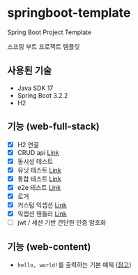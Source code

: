 # springboot-template
Spring Boot Project Template

스프링 부트 프로젝트 템플릿

## 사용된 기술

- Java SDK 17
- Spring Boot 3.2.2
- H2

## 기능 (web-full-stack)
- [x] H2 연결
- [x] CRUD api [<U>Link</U>](web-full-stack/src/main/java/com/example/webfullstack/auth/controller/AuthController.java)
- [x] 동시성 테스트
- [x] 유닛 테스트 [<U>Link</U>](web-full-stack/src/test/java/com/example/webfullstack/auth/controller/AuthControllerUnitTest.java)
- [x] 통합 테스트 [<U>Link</U>](web-full-stack/src/test/java/com/example/webfullstack/auth/controller/AuthControllerIntegrationTest.java)
- [x] e2e 테스트 [<U>Link</U>](web-full-stack/src/test/java/com/example/webfullstack/auth/controller/AuthControllerE2ETest.java)
- [x] 로거
- [x] 커스텀 익셉션 [<U>Link</U>](web-full-stack/src/main/java/com/example/webfullstack/common/exception/CustomException.java)
- [x] 익셉션 핸들러 [<U>Link</U>](web-full-stack/src/main/java/com/example/webfullstack/common/exception/GlobalExceptionHandler.java)
- [ ] jwt / 세션 기반 간단한 인증 암호화

## 기능 (web-content)
- `hello, world!`를 출력하는 기본 예제 ([참고](https://spring.io/guides/gs/serving-web-content))